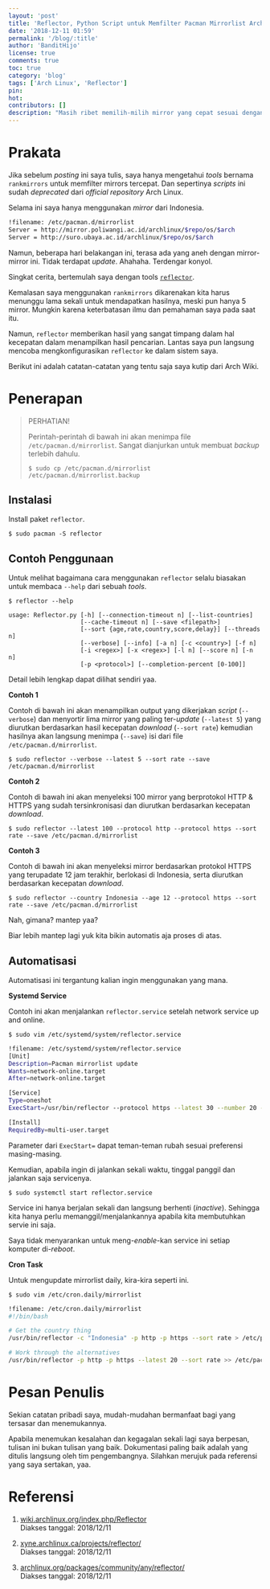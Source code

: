 ```yaml
---
layout: 'post'
title: 'Reflector, Python Script untuk Memfilter Pacman Mirrorlist Arch Linux'
date: '2018-12-11 01:59'
permalink: '/blog/:title'
author: 'BanditHijo'
license: true
comments: true
toc: true
category: 'blog'
tags: ['Arch Linux', 'Reflector']
pin:
hot:
contributors: []
description: "Masih ribet memilih-milih mirror yang cepat sesuai dengan network yang kita gunakan? Saya lebih memilih menggunakan script yang dapat melakukan profiling (penilaian) mana-mana saja mirror yang cepat untuk network saya. Reflector adalah salah satu tools yang dapat kita gunakan untuk menentukan mana saja mirror yang cepat untuk kita."
---
```


# Prakata

Jika sebelum *posting* ini saya tulis, saya hanya mengetahui *tools* bernama `rankmirrors` untuk memfilter mirrors tercepat. Dan sepertinya *scripts* ini sudah *deprecated* dari *official repository* Arch Linux.

Selama ini saya hanya menggunakan *mirror* dari Indonesia.

```bash
!filename: /etc/pacman.d/mirrorlist
Server = http://mirror.poliwangi.ac.id/archlinux/$repo/os/$arch
Server = http://suro.ubaya.ac.id/archlinux/$repo/os/$arch
```

Namun, beberapa hari belakangan ini, terasa ada yang aneh dengan mirror-mirror ini. Tidak terdapat *update*. Ahahaha. Terdengar konyol.

Singkat cerita, bertemulah saya dengan tools [`reflector`](https://www.archlinux.org/packages/community/any/reflector/).

Kemalasan saya menggunakan `rankmirrors` dikarenakan kita harus menunggu lama sekali untuk mendapatkan hasilnya, meski pun hanya 5 mirror. Mungkin karena keterbatasan ilmu dan pemahaman saya pada saat itu.

Namun, `reflector` memberikan hasil yang sangat timpang dalam hal kecepatan dalam menampilkan hasil pencarian. Lantas saya pun langsung mencoba mengkonfigurasikan `reflector` ke dalam sistem saya.

Berikut ini adalah catatan-catatan yang tentu saja saya kutip dari Arch Wiki.


# Penerapan

> PERHATIAN!
> 
> Perintah-perintah di bawah ini akan menimpa file <code>/etc/pacman.d/mirrorlist</code>. Sangat dianjurkan untuk membuat <i>backup</i> terlebih dahulu.
> 
> ```
> $ sudo cp /etc/pacman.d/mirrorlist /etc/pacman.d/mirrorlist.backup
> ```


## Instalasi

Install paket `reflector`.

```
$ sudo pacman -S reflector
```


## Contoh Penggunaan

Untuk melihat bagaimana cara menggunakan `reflector` selalu biasakan untuk membaca `--help` dari sebuah *tools*.

```
$ reflector --help
```

```
usage: Reflector.py [-h] [--connection-timeout n] [--list-countries]
                    [--cache-timeout n] [--save <filepath>]
                    [--sort {age,rate,country,score,delay}] [--threads n]
                    [--verbose] [--info] [-a n] [-c <country>] [-f n]
                    [-i <regex>] [-x <regex>] [-l n] [--score n] [-n n]
                    [-p <protocol>] [--completion-percent [0-100]]
```

Detail lebih lengkap dapat dilihat sendiri yaa.

**Contoh 1**

Contoh di bawah ini akan menampilkan output yang dikerjakan *script* (`--verbose`) dan menyortir lima mirror yang paling ter-*update* (`--latest 5`) yang diurutkan berdasarkan hasil kecepatan *download* (`--sort rate`) kemudian hasilnya akan langsung menimpa  (`--save`) isi dari file `/etc/pacman.d/mirrorlist`.

```
$ sudo reflector --verbose --latest 5 --sort rate --save /etc/pacman.d/mirrorlist
```

**Contoh 2**

Contoh di bawah ini akan menyeleksi 100 mirror yang berprotokol HTTP & HTTPS yang sudah tersinkronisasi dan diurutkan berdasarkan kecepatan *download*.

```
$ sudo reflector --latest 100 --protocol http --protocol https --sort rate --save /etc/pacman.d/mirrorlist
```

**Contoh 3**

Contoh di bawah ini akan menyeleksi mirror berdasarkan protokol HTTPS yang terupadate 12 jam terakhir, berlokasi di Indonesia, serta diurutkan berdasarkan kecepatan *download*.

```
$ sudo reflector --country Indonesia --age 12 --protocol https --sort rate --save /etc/pacman.d/mirrorlist
```

Nah, gimana? mantep yaa?

Biar lebih mantep lagi yuk kita bikin automatis aja proses di atas.


## Automatisasi

Automatisasi ini tergantung kalian ingin menggunakan yang mana.

**Systemd Service**

Contoh ini akan menjalankan `reflector.service` setelah network service up and online.

```
$ sudo vim /etc/systemd/system/reflector.service
```

```bash
!filename: /etc/systemd/system/reflector.service
[Unit]
Description=Pacman mirrorlist update
Wants=network-online.target
After=network-online.target

[Service]
Type=oneshot
ExecStart=/usr/bin/reflector --protocol https --latest 30 --number 20 --sort rate --save /etc/pacman.d/mirrorlist

[Install]
RequiredBy=multi-user.target
```

Parameter dari `ExecStart=` dapat teman-teman rubah sesuai preferensi masing-masing.

Kemudian, apabila ingin di jalankan sekali waktu, tinggal panggil dan jalankan saja servicenya.

```
$ sudo systemctl start reflector.service
```

Service ini hanya berjalan sekali dan langsung berhenti (*inactive*). Sehingga kita hanya perlu memanggil/menjalankannya apabila kita membutuhkan servie ini saja.

Saya tidak menyarankan untuk meng-*enable*-kan service ini setiap komputer di-*reboot*.

**Cron Task**

Untuk mengupdate mirrorlist daily, kira-kira seperti ini.

```
$ sudo vim /etc/cron.daily/mirrorlist
```

```bash
!filename: /etc/cron.daily/mirrorlist
#!/bin/bash

# Get the country thing
/usr/bin/reflector -c "Indonesia" -p http -p https --sort rate > /etc/pacman.d/mirrorlist

# Work through the alternatives
/usr/bin/reflector -p http -p https --latest 20 --sort rate >> /etc/pacman.d/mirrorlist
```


# Pesan Penulis

Sekian catatan pribadi saya, mudah-mudahan bermanfaat bagi yang tersasar dan menemukannya.

Apabila menemukan kesalahan dan kegagalan sekali lagi saya berpesan, tulisan ini bukan tulisan yang baik. Dokumentasi paling baik adalah yang ditulis langsung oleh tim pengembangnya. Silahkan merujuk pada referensi yang saya sertakan, yaa.


# Referensi

1. [wiki.archlinux.org/index.php/Reflector](https://wiki.archlinux.org/index.php/Reflector)
<br>Diakses tanggal: 2018/12/11

2. [xyne.archlinux.ca/projects/reflector/](https://xyne.archlinux.ca/projects/reflector/)
<br>Diakses tanggal: 2018/12/11

3. [archlinux.org/packages/community/any/reflector/](https://www.archlinux.org/packages/community/any/reflector/)
<br>Diakses tanggal: 2018/12/11
